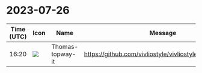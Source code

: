 # 2023-07-26

|Time (UTC)|Icon|Name|Message|
|---|---|---|---|
|16:20|![](https://avatars.slack-edge.com/2023-07-03/5536917336977_260205c64bba178a727f_72.png)|Thomas-topway-it|<https://github.com/vivliostyle/vivliostyle.js/issues/1213>|
